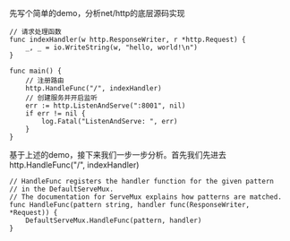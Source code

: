 先写个简单的demo，分析net/http的底层源码实现
```
// 请求处理函数
func indexHandler(w http.ResponseWriter, r *http.Request) {
	_, _ = io.WriteString(w, "hello, world!\n")
}

func main() {
	// 注册路由
	http.HandleFunc("/", indexHandler)
	// 创建服务并开启监听
	err := http.ListenAndServe(":8001", nil)
	if err != nil {
		log.Fatal("ListenAndServe: ", err)
	}
}
```

基于上述的demo，接下来我们一步一步分析。首先我们先进去 http.HandleFunc("/", indexHandler)

```
// HandleFunc registers the handler function for the given pattern
// in the DefaultServeMux.
// The documentation for ServeMux explains how patterns are matched.
func HandleFunc(pattern string, handler func(ResponseWriter, *Request)) {
	DefaultServeMux.HandleFunc(pattern, handler)
}
```
